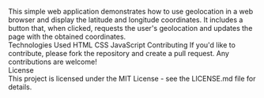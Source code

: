 This simple web application demonstrates how to use geolocation in a web browser and display the latitude and longitude coordinates. It includes a button that, when clicked, requests the user's geolocation and updates the page with the obtained coordinates.
<br>
Technologies Used
HTML
CSS
JavaScript
Contributing
If you'd like to contribute, please fork the repository and create a pull request. Any contributions are welcome!
<br>
License <br>
This project is licensed under the MIT License - see the LICENSE.md file for details.





